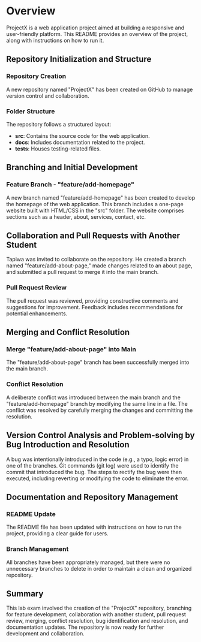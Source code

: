 # Overview
ProjectX is a web application project aimed at building a responsive and user-friendly platform.
This README provides an overview of the project, along with instructions on how to run it.

## Repository Initialization and Structure

### Repository Creation
A new repository named "ProjectX" has been created on GitHub to manage version control and 
collaboration.

### Folder Structure
The repository follows a structured layout:

- **src**: Contains the source code for the web application.
- **docs**: Includes documentation related to the project.
- **tests**: Houses testing-related files.

## Branching and Initial Development

### Feature Branch - "feature/add-homepage"
A new branch named "feature/add-homepage" has been created to develop the homepage of the web 
application. This branch includes a one-page website built with HTML/CSS in the "src" folder. 
The website comprises sections such as a header, about, services, contact, etc.

## Collaboration and Pull Requests with Another Student

Tapiwa was invited to collaborate on the repository. He created a branch 
named "feature/add-about-page," made changes related to an about page, and submitted a 
pull request to merge it into the main branch.

### Pull Request Review
The pull request was reviewed, providing constructive comments and suggestions for improvement. 
Feedback includes recommendations for potential enhancements.

## Merging and Conflict Resolution

### Merge "feature/add-about-page" into Main
The "feature/add-about-page" branch has been successfully merged into the main branch.

### Conflict Resolution
A deliberate conflict was introduced between the main branch and the "feature/add-homepage" branch
by modifying the same line in a file. The conflict was resolved by carefully merging the changes 
and committing the resolution.

## Version Control Analysis and Problem-solving by Bug Introduction and Resolution

A bug was intentionally introduced in the code (e.g., a typo, logic error) in one of the branches.
Git commands (git log) were used to identify the commit that introduced the bug. The steps to rectify 
the bug were then executed, including reverting or modifying the code to eliminate the error.

## Documentation and Repository Management

### README Update
The README file has been updated with instructions on how to run the project, providing a
clear guide for users.

### Branch Management
All branches have been appropriately managed, but there were no unnecessary branches to delete 
in order to maintain a clean and organized repository.

## Summary
This lab exam involved the creation of the "ProjectX" repository, branching for feature development, 
collaboration with another student, pull request review, merging, conflict resolution, 
bug identification and resolution, and documentation updates. The repository is now ready 
for further development and collaboration.

